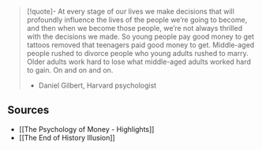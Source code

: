 > [!quote]- At every stage of our lives we make decisions that will profoundly influence the lives of the people we’re going to become, and then when we become those people, we’re not always thrilled with the decisions we made. So young people pay good money to get tattoos removed that teenagers paid good money to get. Middle-aged people rushed to divorce people who young adults rushed to marry. Older adults work hard to lose what middle-aged adults worked hard to gain. On and on and on.
> - Daniel Gilbert, Harvard psychologist

## Sources
- [[The Psychology of Money - Highlights]]
- [[The End of History Illusion]]